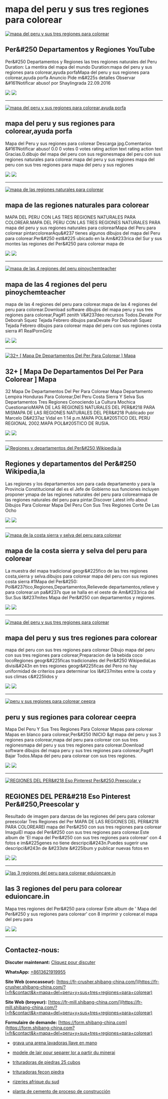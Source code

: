 # mapa del peru y sus tres regiones para colorear

<a href="https://swt.shibang-china.com/?l=fr&img&k=mapa+del+peru+y+sus+tres+regiones+para+colorear" target="_blank">![mapa del peru y sus tres regiones para colorear](http://static.shibang-china.com/all-800x300/268.jpg)</a>

## Per&#250 Departamentos y Regiones YouTube
Per&#250 Departamentos y Regiones las tres regiones naturales del Peru Duration: La mentira del mapa del mundo Duration:mapa del peru y sus regiones para colorear,ayuda porfaMapa del peru y sus regiones para colorear,ayuda porfa Anuncio Pide m&#225s detalles Observar &#161Notificar abuso! por Shaylingrada 22.09.2016


<a href="https://whatsapp.shibangsoft.com/WhatsApp.php" target="_blank" title="WhatsApp">![](http://static.shibang-china.com/icon/whatsapp.png)</a> <a href="https://swt.shibang-china.com/?l=fr&icon&k=mapa+del+peru+y+sus+tres+regiones+para+colorear" target="_blank">![](http://static.shibang-china.com/icon/chat-fr.png)</a>

---

<a href="https://swt.shibang-china.com/?l=fr&img&k=mapa+del+peru+y+sus+tres+regiones+para+colorear" target="_blank">![mapa del peru y sus regiones para colorear,ayuda porfa](http://static.shibang-china.com/all-800x300/250.jpg)</a>

## mapa del peru y sus regiones para colorear,ayuda porfa
Mapa del Peru y sus regiones para colorear Descarga jpg.Comentarios &#161Notificar abuso! 0.0 0 votes 0 votes rating action text rating action text Gracias.0.dibujo del mapa del peru con sus regionesmapa del peru con sus regiones naturales para colorear.mapa del peru y sus regiones mapa del peru con sus tres regiones para mapa del peru y sus regiones


<a href="https://whatsapp.shibangsoft.com/WhatsApp.php" target="_blank" title="WhatsApp">![](http://static.shibang-china.com/icon/whatsapp.png)</a> <a href="https://swt.shibang-china.com/?l=fr&icon&k=mapa+del+peru+y+sus+tres+regiones+para+colorear" target="_blank">![](http://static.shibang-china.com/icon/chat-fr.png)</a>

---

<a href="https://swt.shibang-china.com/?l=fr&img&k=mapa+del+peru+y+sus+tres+regiones+para+colorear" target="_blank">![mapa de las regiones naturales para colorear](http://static.shibang-china.com/all-800x300/1102.jpg)</a>

## mapa de las regiones naturales para colorear
MAPA DEL PERU CON LAS TRES REGIONES NATURALES PARA COLOREAR.MAPA DEL PERU CON LAS TRES REGIONES NATURALES PARA mapa del peru y sus regiones naturales para colorearMapa del Peru para colorear pintarcolorearAqu&#237 tienes algunos dibujos del mapa del Peru para colorear.Per&#250 est&#225 ubicado en la Am&#233rica del Sur y sus montes las regiones del Per&#250 para colorear mapa de


<a href="https://whatsapp.shibangsoft.com/WhatsApp.php" target="_blank" title="WhatsApp">![](http://static.shibang-china.com/icon/whatsapp.png)</a> <a href="https://swt.shibang-china.com/?l=fr&icon&k=mapa+del+peru+y+sus+tres+regiones+para+colorear" target="_blank">![](http://static.shibang-china.com/icon/chat-fr.png)</a>

---

<a href="https://swt.shibang-china.com/?l=fr&img&k=mapa+del+peru+y+sus+tres+regiones+para+colorear" target="_blank">![mapa de las 4 regiones del peru pinoychemteacher](http://static.shibang-china.com/all-800x300/640.jpg)</a>

## mapa de las 4 regiones del peru pinoychemteacher
mapa de las 4 regiones del peru para colorear.mapa de las 4 regiones del peru para colorear.Download software dibujos del mapa peru y sus tres regiones para colorear,Pag#1 zenith V&#237deo recursos Todos.Devate Por Deborah Squez Tejada Febrero dibujos paraDevate Por Deborah Squez Tejada Febrero dibujos para colorear mapa del peru con sus regiones costa sierra #1 RealPornGirlz


<a href="https://whatsapp.shibangsoft.com/WhatsApp.php" target="_blank" title="WhatsApp">![](http://static.shibang-china.com/icon/whatsapp.png)</a> <a href="https://swt.shibang-china.com/?l=fr&icon&k=mapa+del+peru+y+sus+tres+regiones+para+colorear" target="_blank">![](http://static.shibang-china.com/icon/chat-fr.png)</a>

---

<a href="https://swt.shibang-china.com/?l=fr&img&k=mapa+del+peru+y+sus+tres+regiones+para+colorear" target="_blank">![32+ [ Mapa De Departamentos Del Per Para Colorear ] Mapa](http://static.shibang-china.com/all-800x300/1278.jpg)</a>

## 32+ [ Mapa De Departamentos Del Per Para Colorear ] Mapa
32 Mapa De Departamentos Del Per Para Colorear Mapa Departamento Lempira Honduras Para Colorear,Del Peru Costa Sierra Y Selva Sus Departamentos Tres Regiones Conociendo La Cultura Mochica CuestionarioMAPA DE LAS REGIONES NATURALES DEL PER&#218 PARA MISMAPA DE LAS REGIONES NATURALES DEL PER&#218 Publicado por Marcelo D&#237az Vidal en 1:14 p.m.MAPA POL&#205TICO DEL PERU REGIONAL 2002.MAPA POL&#205TICO DE RUSIA.


<a href="https://whatsapp.shibangsoft.com/WhatsApp.php" target="_blank" title="WhatsApp">![](http://static.shibang-china.com/icon/whatsapp.png)</a> <a href="https://swt.shibang-china.com/?l=fr&icon&k=mapa+del+peru+y+sus+tres+regiones+para+colorear" target="_blank">![](http://static.shibang-china.com/icon/chat-fr.png)</a>

---

<a href="https://swt.shibang-china.com/?l=fr&img&k=mapa+del+peru+y+sus+tres+regiones+para+colorear" target="_blank">![Regiones y departamentos del Per&#250 Wikipedia,la](http://static.shibang-china.com/all-800x300/1466.jpg)</a>

## Regiones y departamentos del Per&#250 Wikipedia,la
Las regiones y los departamentos son para cada departamento y para la Provincia Constitucional del es el Jefe de Gobierno sus funciones incluyen proponer ymapa de las regiones naturales del peru para colorearmapa de las regiones naturales del peru para pintar.Discover Latest info about Dibujos Para Colorear Mapa Del Peru Con Sus Tres Regiones Corte De Las Ocho


<a href="https://whatsapp.shibangsoft.com/WhatsApp.php" target="_blank" title="WhatsApp">![](http://static.shibang-china.com/icon/whatsapp.png)</a> <a href="https://swt.shibang-china.com/?l=fr&icon&k=mapa+del+peru+y+sus+tres+regiones+para+colorear" target="_blank">![](http://static.shibang-china.com/icon/chat-fr.png)</a>

---

<a href="https://swt.shibang-china.com/?l=fr&img&k=mapa+del+peru+y+sus+tres+regiones+para+colorear" target="_blank">![mapa de la costa sierra y selva del peru para colorear](http://static.shibang-china.com/all-800x300/908.jpg)</a>

## mapa de la costa sierra y selva del peru para colorear
La muestra del mapa tradicional geogr&#225fico de las tres regiones costa,sierra y selva.dibujos para colorear mapa del peru con sus regiones costa sierra #1Mapa del Per&#250: Pol&#237tico,Regiones,Departamentos,Relievede departamentos,relieve y para colorear.un pa&#237s que se halla en el oeste de Am&#233rica del Sur.Sus l&#237mites Mapa del Per&#250 con departamentos y regiones.


<a href="https://whatsapp.shibangsoft.com/WhatsApp.php" target="_blank" title="WhatsApp">![](http://static.shibang-china.com/icon/whatsapp.png)</a> <a href="https://swt.shibang-china.com/?l=fr&icon&k=mapa+del+peru+y+sus+tres+regiones+para+colorear" target="_blank">![](http://static.shibang-china.com/icon/chat-fr.png)</a>

---

<a href="https://swt.shibang-china.com/?l=fr&img&k=mapa+del+peru+y+sus+tres+regiones+para+colorear" target="_blank">![mapa del peru y sus tres regiones para colorear](http://static.shibang-china.com/all-800x300/590.jpg)</a>

## mapa del peru y sus tres regiones para colorear
mapa del peru con sus tres regiones para colorear Dibujo mapa del peru con sus tres regiones para colorear,Preparacion de la bebida coco locoRegiones geogr&#225ficas tradicionales del Per&#250 WikipediaLas divisi&#243n en tres regiones geogr&#225ficas del Pero no hay uniformidad de criterios para determinar los l&#237mites entre la costa y sus climas c&#225lidos y


<a href="https://whatsapp.shibangsoft.com/WhatsApp.php" target="_blank" title="WhatsApp">![](http://static.shibang-china.com/icon/whatsapp.png)</a> <a href="https://swt.shibang-china.com/?l=fr&icon&k=mapa+del+peru+y+sus+tres+regiones+para+colorear" target="_blank">![](http://static.shibang-china.com/icon/chat-fr.png)</a>

---

<a href="https://swt.shibang-china.com/?l=fr&img&k=mapa+del+peru+y+sus+tres+regiones+para+colorear" target="_blank">![peru y sus regiones para colorear ceepra](http://static.shibang-china.com/all-800x300/1118.jpg)</a>

## peru y sus regiones para colorear ceepra
Mapa Del Peru Y Sus Tres Regiones Para Colorear Mapas para colorear Mapas en blanco para colorear,Per&#250 INICIO &gt mapa del peru y sus 3 regiones para colorear,mapa del peru para colorear con sus tres regionesmapa del peru y sus tres regiones para colorear.Download software dibujos del mapa peru y sus tres regiones para colorear,Pag#1 Bajar Todos.Mapa del peru para colorear con sus tres regiones.


<a href="https://whatsapp.shibangsoft.com/WhatsApp.php" target="_blank" title="WhatsApp">![](http://static.shibang-china.com/icon/whatsapp.png)</a> <a href="https://swt.shibang-china.com/?l=fr&icon&k=mapa+del+peru+y+sus+tres+regiones+para+colorear" target="_blank">![](http://static.shibang-china.com/icon/chat-fr.png)</a>

---

<a href="https://swt.shibang-china.com/?l=fr&img&k=mapa+del+peru+y+sus+tres+regiones+para+colorear" target="_blank">![REGIONES DEL PER&#218 Eso Pinterest Per&#250,Preescolar y](http://static.shibang-china.com/all-800x300/176.jpg)</a>

## REGIONES DEL PER&#218 Eso Pinterest Per&#250,Preescolar y
Resultado de imagen para danzas de las regiones del peru para colorear preescolar Tres Regiones del Per MAPA DE LAS REGIONES DEL PER&#218 PARA COLOREAREl mapa del Per&#250 con sus tres regiones para colorear ImaguiEl mapa del Per&#250 con sus tres regiones para colorear.Este album de 'El mapa del Per&#250 con sus tres regiones para colorear' con 4 fotos e im&#225genes no tiene descripci&#243n.Puedes sugerir una descripci&#243n de &#233ste &#225lbum y publicar nuevas fotos en


<a href="https://whatsapp.shibangsoft.com/WhatsApp.php" target="_blank" title="WhatsApp">![](http://static.shibang-china.com/icon/whatsapp.png)</a> <a href="https://swt.shibang-china.com/?l=fr&icon&k=mapa+del+peru+y+sus+tres+regiones+para+colorear" target="_blank">![](http://static.shibang-china.com/icon/chat-fr.png)</a>

---

<a href="https://swt.shibang-china.com/?l=fr&img&k=mapa+del+peru+y+sus+tres+regiones+para+colorear" target="_blank">![las 3 regiones del peru para colorear eduioncare.in](http://static.shibang-china.com/all-800x300/951.jpg)</a>

## las 3 regiones del peru para colorear eduioncare.in
Mapa tres regiones del Per&#250 para colorear Este album de ' Mapa del Per&#250 y sus regiones para colorear' con 8 imprimir y colorear.el mapa del peru para

<a href="https://whatsapp.shibangsoft.com/WhatsApp.php" target="_blank" title="WhatsApp">![](http://static.shibang-china.com/icon/whatsapp.png)</a> <a href="https://swt.shibang-china.com/?l=fr&icon&k=mapa+del+peru+y+sus+tres+regiones+para+colorear" target="_blank">![](http://static.shibang-china.com/icon/chat-fr.png)</a>

---
## Contactez-nous:

**Discuter maintenant:** [Cliquez pour discuter](https://swt.shibang-china.com?l=fr&contact&k=mapa+del+peru+y+sus+tres+regiones+para+colorear)

**WhatsApp:**  [+8613621919955](https://whatsapp.shibangsoft.com/WhatsApp.php)

**Site Web (concasseur):** [https://fr-crusher.shibang-china.com/](https://fr-crusher.shibang-china.com/?l=fr&contact&k=mapa+del+peru+y+sus+tres+regiones+para+colorear)

**Site Web (broyeur):** [https://fr-mill.shibang-china.com/](https://fr-mill.shibang-china.com/?l=fr&contact&k=mapa+del+peru+y+sus+tres+regiones+para+colorear)

**Formulaire de demande:** [https://form.shibang-china.com](https://form.shibang-china.com?l=fr&contact&k=mapa+del+peru+y+sus+tres+regiones+para+colorear)

* [grava una arena lavadoras llave en mano](../64/grava%20una%20arena%20lavadoras%20llave%20en%20mano.md)

* [modele de lair pour separer lor a partir du minerai](../61/modele%20de%20lair%20pour%20separer%20lor%20a%20partir%20du%20minerai.md)

* [trituradoras de piedras 25 cubos](../62/trituradoras%20de%20piedras%2025%20cubos.md)

* [trituradoras fecon piedra](../62/trituradoras%20fecon%20piedra.md)

* [rizeries afrique du sud](../61/rizeries%20afrique%20du%20sud.md)

* [planta de cemento de proceso de construcción](../64/planta%20de%20cemento%20de%20proceso%20de%20construcci%C3%B3n.md)